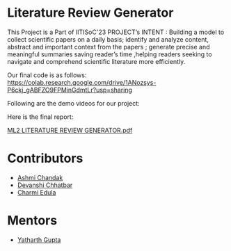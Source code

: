 # Literature Review Generator

This Project is a Part of IITISoC'23
PROJECT’s INTENT : Building a model to collect scientific papers on a daily basis;
identify and analyze content, abstract and important context from the papers ;
generate precise and meaningful summaries saving reader’s time ,helping readers
seeking to navigate and comprehend scientific literature more efficiently.


Our final code is as follows:
https://colab.research.google.com/drive/1ANozsys-P6ckj_gABFZO9FPMinGdmtLr?usp=sharing

Following are the demo videos for our project:



Here is the final report:

[ML2 LITERATURE REVIEW GENERATOR.pdf](https://github.com/CynapticsAI/ML2_LiteratureReview_SOC23/files/12165368/ML2.LITERATURE.REVIEW.GENERATOR.pdf)


# Contributors
- [Ashmi Chandak](https://github.com/ashmi004)
- [Devanshi Chhatbar](https://github.com/devanshi00)
- [Charmi Edula](https://github.com/charmi2109)

# Mentors
- [Yatharth Gupta](https://github.com/Warlord-K)
